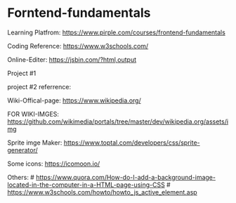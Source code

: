 # Forntend-fundamentals
Learning Platfrom:
  https://www.pirple.com/courses/frontend-fundamentals

Coding Reference:
  https://www.w3schools.com/

Online-Editer:
  https://jsbin.com/?html,output

Project #1


project #2 referrence:

  Wiki-Offical-page: 
    https://www.wikipedia.org/

  FOR WIKI-IMGES: 
    https://github.com/wikimedia/portals/tree/master/dev/wikipedia.org/assets/img

  Sprite imge Maker: 
    https://www.toptal.com/developers/css/sprite-generator/

  Some icons: 
    https://icomoon.io/
    
  Others:
    # https://www.quora.com/How-do-I-add-a-background-image-located-in-the-computer-in-a-HTML-page-using-CSS
    # https://www.w3schools.com/howto/howto_js_active_element.asp
